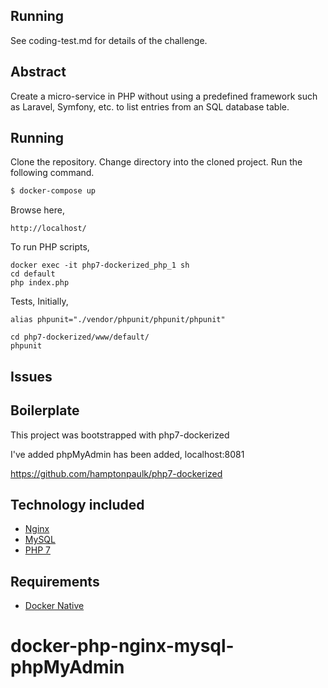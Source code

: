 ## Running

See coding-test.md for details of the challenge.

## Abstract

Create a micro-service in PHP without using a predefined framework such as Laravel, Symfony, etc. to list entries from an SQL database table.

## Running

Clone the repository.
Change directory into the cloned project.
Run the following command.

```sh
$ docker-compose up
```

Browse here,
```
http://localhost/
```

To run PHP scripts,
```
docker exec -it php7-dockerized_php_1 sh
cd default
php index.php
```

Tests, Initially, 
```
alias phpunit="./vendor/phpunit/phpunit/phpunit"
```

```
cd php7-dockerized/www/default/
phpunit
````

## Issues



## Boilerplate

This project was bootstrapped with php7-dockerized

I've added phpMyAdmin has been added, localhost:8081

https://github.com/hamptonpaulk/php7-dockerized

## Technology included

* [Nginx](http://nginx.org/)
* [MySQL](http://www.mysql.com/)
* [PHP 7](http://php.net/)

## Requirements

* [Docker Native](https://www.docker.com/products/overview)
# docker-php-nginx-mysql-phpMyAdmin
